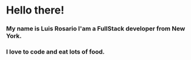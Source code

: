 # Hello there! 

### My name is Luis Rosario I'am a FullStack developer from New York. 
### I love to code and eat lots of food. 